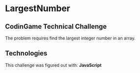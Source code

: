 # LargestNumber
## CodinGame Technical Challenge
The problem requires find the largest integer number in an array.

## Technologies
This challenge was figured out with:
**JavaScript**
